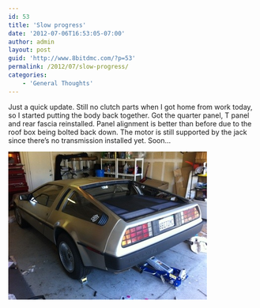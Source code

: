 ```yaml
---
id: 53
title: 'Slow progress'
date: '2012-07-06T16:53:05-07:00'
author: admin
layout: post
guid: 'http://www.8bitdmc.com/?p=53'
permalink: /2012/07/slow-progress/
categories:
    - 'General Thoughts'
---
```


Just a quick update. Still no clutch parts when I got home from work today, so I started putting the body back together. Got the quarter panel, T panel and rear fascia reinstalled. Panel alignment is better than before due to the roof box being bolted back down. The motor is still supported by the jack since there’s no transmission installed yet. Soon…

[![20120706-165300.jpg](../assets/images/2012/07/20120706-165300.jpg)](../assets/images/2012/07/20120706-165300.jpg)